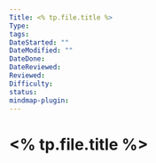 ```yaml
---
Title: <% tp.file.title %>
Type: 
tags: 
DateStarted: ""
DateModified: ""
DateDone: 
DateReviewed: 
Reviewed: 
Difficulty: 
status: 
mindmap-plugin:
---
```

# <% tp.file.title %>